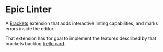 Epic Linter
============

A [Brackets](http://brackets.io/) extension that adds interactive linting capabilities, and marks errors inside the editor.

That extension has for goal to implement the features described by that brackets backlog [trello card](https://trello.com/c/HbygrWHv/1023-epic-linting-code-inspection).